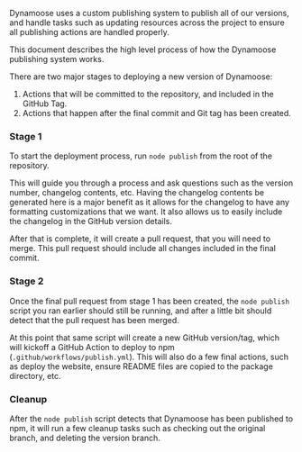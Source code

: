 Dynamoose uses a custom publishing system to publish all of our versions, and handle tasks such as updating resources across the project to ensure all publishing actions are handled properly.

This document describes the high level process of how the Dynamoose publishing system works.

There are two major stages to deploying a new version of Dynamoose:

1. Actions that will be committed to the repository, and included in the GitHub Tag.
2. Actions that happen after the final commit and Git tag has been created.

### Stage 1

To start the deployment process, run `node publish` from the root of the repository.

This will guide you through a process and ask questions such as the version number, changelog contents, etc. Having the changelog contents be generated here is a major benefit as it allows for the changelog to have any formatting customizations that we want. It also allows us to easily include the changelog in the GitHub version details.

After that is complete, it will create a pull request, that you will need to merge. This pull request should include all changes included in the final commit.

### Stage 2

Once the final pull request from stage 1 has been created, the `node publish` script you ran earlier should still be running, and after a little bit should detect that the pull request has been merged.

At this point that same script will create a new GitHub version/tag, which will kickoff a GitHub Action to deploy to npm (`.github/workflows/publish.yml`). This will also do a few final actions, such as deploy the website, ensure README files are copied to the package directory, etc.

### Cleanup

After the `node publish` script detects that Dynamoose has been published to npm, it will run a few cleanup tasks such as checking out the original branch, and deleting the version branch.
